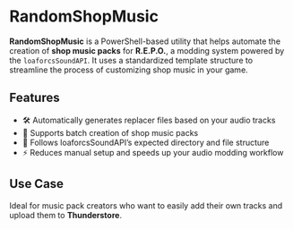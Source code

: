 # RandomShopMusic

**RandomShopMusic** is a PowerShell-based utility that helps automate the creation of **shop music packs** for **R.E.P.O.**, a modding system powered by the `loaforcsSoundAPI`. It uses a standardized template structure to streamline the process of customizing shop music in your game.

## Features

- 🛠️ Automatically generates replacer files based on your audio tracks  
- 🎵 Supports batch creation of shop music packs  
- 📁 Follows loaforcsSoundAPI’s expected directory and file structure  
- ⚡ Reduces manual setup and speeds up your audio modding workflow

## Use Case

Ideal for music pack creators who want to easily add their own tracks and upload them to **Thunderstore**.
